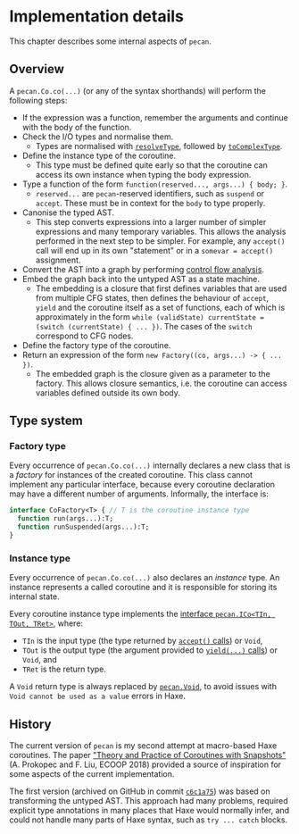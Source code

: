 <!--menu:Implementation details-->
<!--label:implementation-->
# Implementation details

This chapter describes some internal aspects of `pecan`.

<!--label:overview-->
## Overview

A `pecan.Co.co(...)` (or any of the syntax shorthands) will perform the following steps:

 - If the expression was a function, remember the arguments and continue with the body of the function.
 - Check the I/O types and normalise them.
   - Types are normalised with [`resolveType`](api:haxe/macro/Context#resolveType), followed by [`toComplexType`](api:haxe/macro/Context#toComplexType).
 - Define the instance type of the coroutine.
   - This type must be defined quite early so that the coroutine can access its own instance when typing the body expression.
 - Type a function of the form `function(reserved..., args...) { body; }`.
   - `reserved...` are `pecan`-reserved identifiers, such as `suspend` or `accept`. These must be in context for the `body` to type properly.
 - Canonise the typed AST.
   - This step converts expressions into a larger number of simpler expressions and many temporary variables. This allows the analysis performed in the next step to be simpler. For example, any `accept()` call will end up in its own "statement" or in a `somevar = accept()` assignment.
 - Convert the AST into a graph by performing [control flow analysis](https://en.wikipedia.org/wiki/Control_flow_analysis).
 - Embed the graph back into the untyped AST as a state machine.
   - The embedding is a closure that first defines variables that are used from multiple CFG states, then defines the behaviour of `accept`, `yield` and the coroutine itself as a set of functions, each of which is approximately in the form `while (validState) currentState = (switch (currentState) { ... })`. The cases of the `switch` correspond to CFG nodes.
 - Define the factory type of the coroutine.
 - Return an expression of the form `new Factory((co, args...) -> { ... })`.
   - The embedded graph is the closure given as a parameter to the factory. This allows closure semantics, i.e. the coroutine can access variables defined outside its own body.

<!--label:implementation-types-->
## Type system

### Factory type

Every occurrence of `pecan.Co.co(...)` internally declares a new class that is a *factory* for instances of the created coroutine. This class cannot implement any particular interface, because every coroutine declaration may have a different number of arguments. Informally, the interface is:

```haxe
interface CoFactory<T> { // T is the coroutine instance type
  function run(args...):T;
  function runSuspended(args...):T;
}
```

### Instance type

Every occurrence of `pecan.Co.co(...)` also declares an *instance* type. An instance represents a called coroutine and it is responsible for storing its internal state.

Every coroutine instance type implements the [interface `pecan.ICo<TIn, TOut, TRet>`](api-pecan-ico), where:

 - `TIn` is the input type (the type returned by [`accept()` calls](features-io)) or `Void`,
 - `TOut` is the output type (the argument provided to [`yield(...)` calls](features-io)) or `Void`, and
 - `TRet` is the return type.

A `Void` return type is always replaced by [`pecan.Void`](repo:src/pecan/Void.hx), to avoid issues with `Void cannot be used as a value` errors in Haxe.

<!--label:history-->
## History

The current version of `pecan` is my second attempt at macro-based Haxe coroutines. The paper ["Theory and Practice of Coroutines with Snapshots"](https://2018.ecoop.org/details/ecoop-2018-papers/14/Theory-and-Practice-of-Coroutines-with-Snapshots) (A. Prokopec and F. Liu, ECOOP 2018) provided a source of inspiration for some aspects of the current implementation.

The first version (archived on GitHub in commit [`c6c1a75`](https://github.com/Aurel300/pecan/commit/c6c1a751307976b6f6abfdb63954ac574ab4002f)) was based on transforming the untyped AST. This approach had many problems, required explicit type annotations in many places that Haxe would normally infer, and could not handle many parts of Haxe syntax, such as `try ... catch` blocks.

